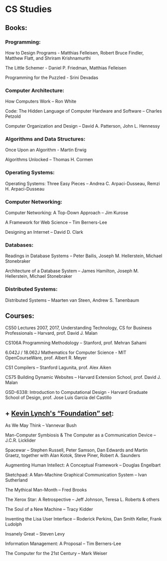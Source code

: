 # CS Studies

## Books:

### Programming:
How to Design Programs - Matthias Felleisen, Robert Bruce Findler, Matthew Flatt, and Shriram Krishnamurthi

The Little Schemer - Daniel P. Friedman, Matthias Felleisen

Programming for the Puzzled - Srini Devadas

### Computer Architecture:
How Computers Work – Ron White

Code: The Hidden Language of Computer Hardware and Software – Charles Petzold

Computer Organization and Design – David A. Patterson, John L. Hennessy

### Algorithms and Data Structures:
Once Upon an Algorithm - Martin Erwig

Algorithms Unlocked – Thomas H. Cormen
 
### Operating Systems:
Operating Systems: Three Easy Pieces – Andrea C. Arpaci-Dusseau, Remzi H. Arpaci-Dusseau
 
### Computer Networking:
Computer Networking: A Top-Down Approach – Jim Kurose

A Framework for Web Science – Tim Berners-Lee

Designing an Internet – David D. Clark
 
### Databases:
Readings in Database Systems – Peter Bailis, Joseph M. Hellerstein, Michael Stonebraker

Architecture of a Database System – James Hamilton, Joseph M. Hellerstein, Michael Stonebraker
 
### Distributed Systems:
Distributed Systems – Maarten van Steen, Andrew S. Tanenbaum


## Courses:

CS50 Lectures 2007, 2017, Understanding Technology, CS for Business Professionals – Harvard, prof. David J. Malan

CS106A Programming Methodology – Stanford, prof. Mehran Sahami

6.042J / 18.062J Mathematics for Computer Science - MIT OpenCourseWare, prof. Albert R. Meyer

CS1 Compilers – Stanford Lagunita, prof. Alex Aiken

CS75 Building Dynamic Websites – Harvard Extension School, prof. David J. Malan

GSD-6338: Introduction to Computational Design - Harvard Graduate School of Design, prof. Jose Luis Garcia del Castillo


## + [Kevin Lynch's “Foundation” set](http://klynch.com/):

As We May Think – Vannevar Bush

Man-Computer Symbiosis & The Computer as a Communication Device – J.C.R. Licklider

Spacewar – Stephen Russell, Peter Samson, Dan Edwards and Martin Graetz, together with Alan Kotok, Steve Piner, Robert A. Saunders

Augmenting Human Intellect: A Conceptual Framework – Douglas Engelbart

Sketchpad: A Man-Machine Graphical Communication System – Ivan Sutherland

The Mythical Man-Month – Fred Brooks

The Xerox Star: A Retrospective – Jeff Johnson, Teresa L. Roberts & others

The Soul of a New Machine – Tracy Kidder

Inventing the Lisa User Interface – Roderick Perkins, Dan Smith Keller, Frank Ludolph

Insanely Great – Steven Levy

Information Management: A Proposal – Tim Berners-Lee

The Computer for the 21st Century – Mark Weiser
